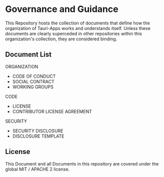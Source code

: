 # Governance and Guidance

This Repository hosts the collection of documents that define how the organization of Tauri-Apps works and understands itself. Unless these documents are clearly superceded in other repositories within this organization's collection, they are considered binding. 

## Document List

ORGANIZATION
 - CODE OF CONDUCT
 - SOCIAL CONTRACT
 - WORKING GROUPS
 
CODE
 - LICENSE
 - CONTRIBUTOR LICENSE AGREEMENT

SECURITY
 - SECURITY DISCLOSURE
 - DISCLOSURE TEMPLATE

## License
This Document and all Documents in this repository are covered under the global MIT / APACHE 2 license.
